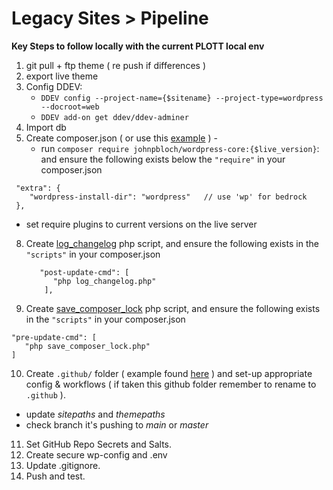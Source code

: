 # Legacy Sites > Pipeline
**Key Steps to follow locally with the current PLOTT local env**


1. git pull + ftp theme ( re push  if differences )
2. export live theme
3. Config DDEV:
   - `DDEV config --project-name={$sitename} --project-type=wordpress --docroot=web` 
   - `DDEV add-on get ddev/ddev-adminer`
5. Import db
6. Create composer.json ( or use this [example](https://github.com/ewan-plott/plott-pipe-md/blob/main/example.composer.json) ) -
   - run `composer require johnpbloch/wordpress-core:{$live_version}`:
        and ensure the following exists below the `"require"` in your composer.json
```
 "extra": {
    "wordpress-install-dir": "wordpress"   // use 'wp' for bedrock
 },
```
   - set require plugins to current versions on the live server
   
8. Create [log_changelog](https://github.com/ewan-plott/plott-pipe-md/blob/main/log_changelog.php) php script, and ensure the following exists in the `"scripts"` in your composer.json
   ```
      "post-update-cmd": [
         "php log_changelog.php"
       ],
   ```
9. Create [save_composer_lock](https://github.com/ewan-plott/plott-pipe-md/blob/main/save_composer_lock.php) php script, and ensure the following exists in the `"scripts"` in your composer.json
    
```
"pre-update-cmd": [
   "php save_composer_lock.php"
]
```
10. Create `.github/` folder ( example found [here](https://github.com/ewan-plott/plott-pipe-md/tree/main/.github) ) and set-up appropriate config & workflows ( if taken this github folder remember to rename to `.github` ).
   - update *sitepaths* and *themepaths* 
   - check branch it's pushing to *main* or *master*

11. Set GitHub Repo Secrets and Salts.
12. Create secure wp-config and .env
13. Update .gitignore.
11. Push and test.
